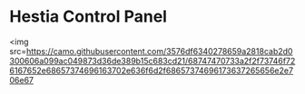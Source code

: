 # Hestia Control Panel
<img src=https://camo.githubusercontent.com/3576df6340278659a2818cab2d0300606a099ac049873d36de389b15c683cd21/68747470733a2f2f73746f726167652e68657374696163702e636f6d2f68657374696173637265656e2e706e67
